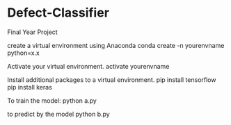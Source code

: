 # Defect-Classifier
Final Year Project

create a virtual environment using Anaconda
conda create -n yourenvname python=x.x

Activate your virtual environment.
activate yourenvname

Install additional packages to a virtual environment.
pip install tensorflow
pip install keras

To train the model:
python a.py

to predict by the model
python b.py 
